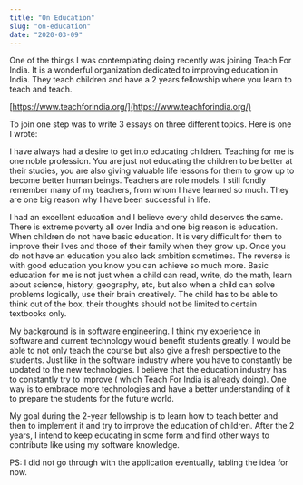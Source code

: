 ```yaml
---
title: "On Education"
slug: "on-education"
date: "2020-03-09"
---
```


One of the things I was contemplating doing recently was joining Teach For India. It is a wonderful organization dedicated to improving education in India. They teach children and have a 2 years fellowship where you learn to teach and teach.

[https://www.teachforindia.org/](https://www.teachforindia.org/)

To join one step was to write 3 essays on three different topics. Here is one I wrote:

I have always had a desire to get into educating children. Teaching for me is one noble profession. You are just not educating the children to be better at their studies, you are also giving valuable life lessons for them to grow up to become better human beings. Teachers are role models. I still fondly remember many of my teachers, from whom I have learned so much. They are one big reason why I have been successful in life.

I had an excellent education and I believe every child deserves the same. There is extreme poverty all over India and one big reason is education. When children do not have basic education. It is very difficult for them to improve their lives and those of their family when they grow up. Once you do not have an education you also lack ambition sometimes. The reverse is with good education you know you can achieve so much more. Basic education for me is not just when a child can read, write, do the math, learn about science, history, geography, etc, but also when a child can solve problems logically, use their brain creatively. The child has to be able to think out of the box, their thoughts should not be limited to certain textbooks only.

My background is in software engineering. I think my experience in software and current technology would benefit students greatly. I would be able to not only teach the course but also give a fresh perspective to the students. Just like in the software industry where you have to constantly be updated to the new technologies. I believe that the education industry has to constantly try to improve ( which Teach For India is already doing). One way is to embrace more technologies and have a better understanding of it to prepare the students for the future world.

My goal during the 2-year fellowship is to learn how to teach better and then to implement it and try to improve the education of children. After the 2 years, I intend to keep educating in some form and find other ways to contribute like using my software knowledge.

PS: I did not go through with the application eventually, tabling the idea for now.
